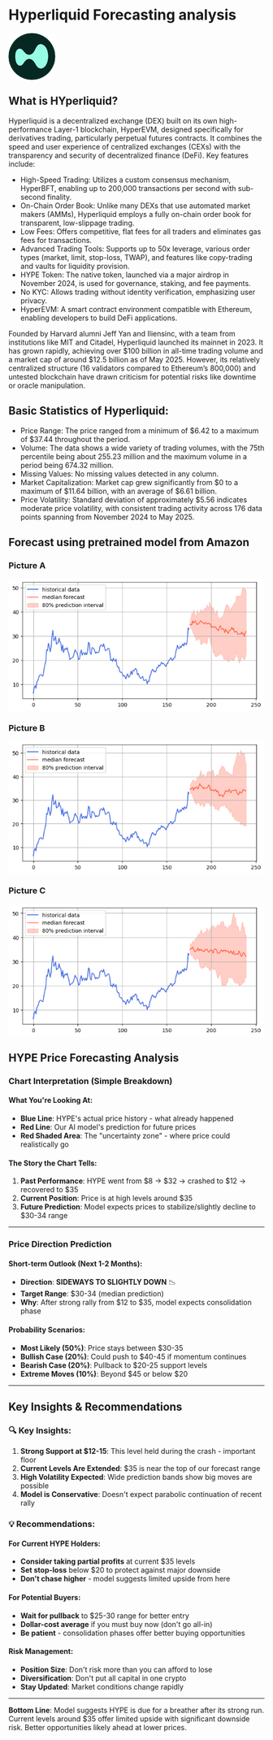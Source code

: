 # Hyperliquid Forecasting analysis

<img src="./HYPETOKEN.png" align="center">

## What is HYperliquid?
Hyperliquid is a decentralized exchange (DEX) built on its own high-performance Layer-1 blockchain, HyperEVM, designed specifically for derivatives trading, particularly perpetual futures contracts. It combines the speed and user experience of centralized exchanges (CEXs) with the transparency and security of decentralized finance (DeFi). 
Key features include:
- High-Speed Trading: Utilizes a custom consensus mechanism, HyperBFT, enabling up to 200,000 transactions per second with sub-second finality.
- On-Chain Order Book: Unlike many DEXs that use automated market makers (AMMs), Hyperliquid employs a fully on-chain order book for transparent, low-slippage trading.
- Low Fees: Offers competitive, flat fees for all traders and eliminates gas fees for transactions.
- Advanced Trading Tools: Supports up to 50x leverage, various order types (market, limit, stop-loss, TWAP), and features like copy-trading and vaults for liquidity provision.
- HYPE Token: The native token, launched via a major airdrop in November 2024, is used for governance, staking, and fee payments.
- No KYC: Allows trading without identity verification, emphasizing user privacy.
- HyperEVM: A smart contract environment compatible with Ethereum, enabling developers to build DeFi applications.

Founded by Harvard alumni Jeff Yan and Iliensinc, with a team from institutions like MIT and Citadel, Hyperliquid launched its mainnet in 2023. It has grown rapidly, achieving over $100 billion in all-time trading volume and a market cap of around $12.5 billion as of May 2025. However, its relatively centralized structure (16 validators compared to Ethereum’s 800,000) and untested blockchain have drawn criticism for potential risks like downtime or oracle manipulation.

## Basic Statistics of Hyperliquid:

- Price Range: The price ranged from a minimum of $6.42 to a maximum of $37.44 throughout the period.
- Volume: The data shows a wide variety of trading volumes, with the 75th percentile being about 255.23 million and the maximum volume in a period being 674.32 million.
- Missing Values: No missing values detected in any column.
- Market Capitalization: Market cap grew significantly from $0 to a maximum of $11.64 billion, with an average of $6.61 billion.
- Price Volatility: Standard deviation of approximately $5.56 indicates moderate price volatility, with consistent trading activity across 176 data points spanning from November 2024 to May 2025.

## Forecast using pretrained model from Amazon

### Picture A
<p align="center">
<img src="./HYPE_!.png" align="center">
</p>

### Picture B
<p align="center">
<img src="./HYPE_0.png" align="center">
</p>

### Picture C
<p align="center">
<img src="./HYPE_@.png" align="center">
</p>


## HYPE Price Forecasting Analysis

### Chart Interpretation (Simple Breakdown)

#### What You're Looking At:
- **Blue Line**: HYPE's actual price history - what already happened
- **Red Line**: Our AI model's prediction for future prices
- **Red Shaded Area**: The "uncertainty zone" - where price could realistically go

#### The Story the Chart Tells:
1. **Past Performance**: HYPE went from $8 → $32 → crashed to $12 → recovered to $35
2. **Current Position**: Price is at high levels around $35
3. **Future Prediction**: Model expects prices to stabilize/slightly decline to $30-34 range

---

### Price Direction Prediction

#### Short-term Outlook (Next 1-2 Months):
- **Direction**: **SIDEWAYS TO SLIGHTLY DOWN** 📉
- **Target Range**: $30-34 (median prediction)
- **Why**: After strong rally from $12 to $35, model expects consolidation phase

#### Probability Scenarios:
- **Most Likely (50%)**: Price stays between $30-35
- **Bullish Case (20%)**: Could push to $40-45 if momentum continues  
- **Bearish Case (20%)**: Pullback to $20-25 support levels
- **Extreme Moves (10%)**: Beyond $45 or below $20

---

## Key Insights & Recommendations

### 🔍 **Key Insights:**

1. **Strong Support at $12-15**: This level held during the crash - important floor
2. **Current Levels Are Extended**: $35 is near the top of our forecast range
3. **High Volatility Expected**: Wide prediction bands show big moves are possible
4. **Model is Conservative**: Doesn't expect parabolic continuation of recent rally

### 💡 **Recommendations:**

#### For Current HYPE Holders:
- **Consider taking partial profits** at current $35 levels
- **Set stop-loss** below $20 to protect against major downside
- **Don't chase higher** - model suggests limited upside from here

#### For Potential Buyers:
- **Wait for pullback** to $25-30 range for better entry
- **Dollar-cost average** if you must buy now (don't go all-in)
- **Be patient** - consolidation phases offer better buying opportunities

#### Risk Management:
- **Position Size**: Don't risk more than you can afford to lose
- **Diversification**: Don't put all capital in one crypto
- **Stay Updated**: Market conditions change rapidly

---

**Bottom Line**: Model suggests HYPE is due for a breather after its strong run. Current levels around $35 offer limited upside with significant downside risk. Better opportunities likely ahead at lower prices.


